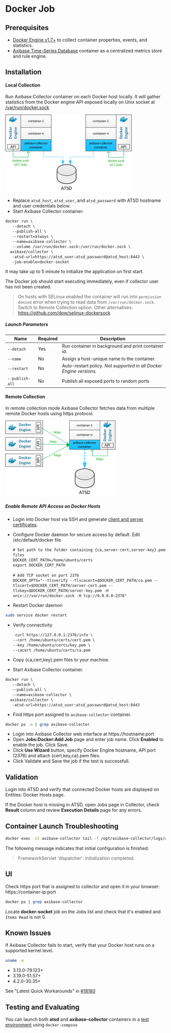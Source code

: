 # Docker Job

## Prerequisites

* [Docker Engine v1.7+](https://docs.docker.com/engine/installation/) to collect container properties, events, and statistics.
* [Axibase Time-Series Database](../atsd-install.md) container as a centralized metrics store and rule engine.

## Installation

#### Local Collection

Run Axibase Collector container on each Docker host locally. It will gather statistics from the Docker engine API exposed locally on Unix socket at [/var/run/docker.sock](https://docs.docker.com/engine/reference/api/docker_remote_api/)

![Local Collection](docker-local.png)

- Replace `atsd_host`, `atsd_user`, and `atsd_password` with ATSD hostname and user credentials below.
- Start Axibase Collector container:

```properties
docker run \
   --detach \
   --publish-all \
   --restart=always \   
   --name=axibase-collector \
   --volume /var/run/docker.sock:/var/run/docker.sock \
  axibase/collector \
   -atsd-url=https://atsd_user:atsd_password@atsd_host:8443 \
   -job-enable=docker-socket
```

It may take up to 5 minute to initialize the application on first start.

The Docker job should start executing immediately, even if collector user has not been created. 

> On hosts with SELinux enabled the container will run into `permission denied` error when trying to read data from  `/var/run/docker.sock`. Switch to Remote Collection option. Other alternatives: https://github.com/dpw/selinux-dockersock



##### Launch Parameters

**Name** | **Required** | **Description**
----- | ----- | -----
`--detach` | Yes | Run container in background and print container id.
`--name` | No | Assign a host-unique name to the container.
`--restart` | No | Auto-restart policy. _Not supported in all Docker Engine versions._
`--publish-all` | No | Publish all exposed ports to random ports

#### Remote Collection

In remote collection mode Axibase Collector fetches data from multiple remote Docker hosts using https protocol.  

![Local Collection](docker-remote.png)

##### Enable Remote API Access on Docker Hosts

* Login into Docker host via SSH and generate [client and server certificates](docker-certificates.md).

* Configure Docker daemon for secure access by default. Edit /etc/default/docker file

   ```properties
   # Set path to the folder containing {ca,server-cert,server-key}.pem files
   DOCKER_CERT_PATH=/home/ubuntu/certs
   export DOCKER_CERT_PATH
   
   # Add TCP socket on port 2376
   DOCKER_OPTS="--tlsverify --tlscacert=$DOCKER_CERT_PATH/ca.pem --tlscert=$DOCKER_CERT_PATH/server-cert.pem --tlskey=$DOCKER_CERT_PATH/server-key.pem -H unix:///var/run/docker.sock -H tcp://0.0.0.0:2376"
   ```
   
* Restart Docker daemon

```sh
sudo service docker restart
```
   
* Verify connectivity
  
  ```properties 
   curl https://127.0.0.1:2376/info \
  --cert /home/ubuntu/certs/cert.pem \
  --key /home/ubuntu/certs/key.pem \
  --cacert /home/ubuntu/certs/ca.pem
  ```
   
* Copy {ca,cert,key}.pem files to your machine.

* Start Axibase Collector container.

```properties
docker run \
   --detach \
   --publish-all \
   --name=axibase-collector \
  axibase/collector \
   -atsd-url=https://atsd_user:atsd_password@atsd_host:8443
```

* Find https port assigned to `axibase-collector` container. 

```sh
docker ps -a | grep axibase-collector
```

* Login into Axibase Collector web interface at https://hostname:port
* Open **Jobs:Docker:Add Job** page and enter job name. Click **Enabled** to enable the job. Click Save.
* Click **Use Wizard** button, specify Docker Engine hostname, API port (2376) and attach {cert,key,ca}.pem files.
* Click Validate and Save the job if the test is successfull.
    
## Validation

Login into ATSD and verify that connected Docker hosts are displayed on Entities: Docker Hosts page.

If the Docker host is missing in ATSD, open Jobs page in Collector, check **Result** column and review **Execution Details** page for any errors.

## Container Launch Troubleshooting

```sh
docker exec -it axibase-collector tail -f /opt/axibase-collector/logs/axibase-collector.log
```

The following message indicates that initial configuration is finished:

> FrameworkServlet 'dispatcher': initialization completed.

## UI

Check https port that is assigned to collector and open it in your browser: https://container-ip:port

```sh
docker ps | grep axibase-collector
```

Locate **docker-socket** job on the Jobs list and check that it's enabled and `Items Read` is not 0.

## Known Issues

If Axibase Collector fails to start, verify that your Docker host runs on a supported kernel level.

```sh
uname -a
```

* 3.13.0-79.123+
* 3.19.0-51.57+
* 4.2.0-30.35+

See "Latest Quick Workarounds" in [#18180](https://github.com/docker/docker/issues/18180#issuecomment-193708192)

## Testing and Evaluating

You can launch both **atsd** and **axibase-collector** containers in a [test environment](docker-compose.md) using  `docker-compose`
